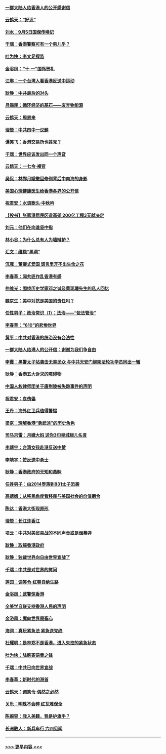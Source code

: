 #### [一群大陆人给香港人的公开感谢信](../pages/nsc993/n11514797.md?t=09121444) 
#### [云鹤天：“好汉”](../pages/nsc993/n11513536.md?t=09121444) 
#### [刘水：9月5日国保传唤记](../pages/nsc993/n11513460.md?t=09121444) 
#### [千瑞：香港警察可有一个男儿乎？](../pages/nsc993/n11513109.md?t=09121444) 
#### [吐为快：李文足探监](../pages/nsc993/n11509622.md?t=09121444) 
#### [金浴凤：“十‧一”国殇贺礼](../pages/nsc993/n11509593.md?t=09121444) 
#### [江琳：一个台湾人看香港反送中运动](../pages/nsc993/n11509211.md?t=09121444) 
#### [耿静：中共最后的对头](../pages/nsc993/n11508308.md?t=09121444) 
#### [吕锡民：循环经济的基石——废弃物能源](../pages/nsc993/n11508212.md?t=09121444) 
#### [云鹤天：周恩来](../pages/nsc993/n11508055.md?t=09121444) 
#### [理悟：中共四中一议题](../pages/nsc993/n11507782.md?t=09121444) 
#### [谭笑飞：香港交易所也姓党？](../pages/nsc993/n11507753.md?t=09121444) 
#### [千瑞：世界应该发出同一个声音](../pages/nsc993/n11507290.md?t=09121444) 
#### [云鹤天：一七令‧裸官](../pages/nsc993/n11507177.md?t=09121444) 
#### [吴侃：林郑月娥撤回修例背后中南海的身影](../pages/nsc993/n11506876.md?t=09121444) 
#### [美国心理健康医生给香港各界的公开信](../pages/nsc993/n11506809.md?t=09121444) 
#### [祝君安：水调歌头‧中秋吟](../pages/nsc993/n11506758.md?t=09121444) 
#### [【投书】张家港居民区造高架 200亿工程3天就决定](../pages/nsc993/n11506682.md?t=09121444) 
#### [刘元：他们在向谁竖中指](../pages/nsc993/n11505384.md?t=09121444) 
#### [林小谷：为什么总有人为墙辩护？](../pages/nsc993/n11505226.md?t=09121444) 
#### [汇文：维稳“黑洞”](../pages/nsc993/n11504347.md?t=09121444) 
#### [沉雁：董卿式爱国 谎言里开不出生命之花](../pages/nsc993/n11503215.md?t=09121444) 
#### [李春草：闻共匪作乱香港有感](../pages/nsc993/n11503072.md?t=09121444) 
#### [仲维光：围绕历史学家邓之诚及黄现璠先生的私人回忆](../pages/nsc993/n11501330.md?t=09121444) 
#### [魏京生：美中对抗是美国的责任吗？](../pages/nsc993/n11500723.md?t=09121444) 
#### [任性男子：政治常识（1）：法治——“依法管治”](../pages/nsc993/n11500791.md?t=09121444) 
#### [李春草：“610”的悲惨世界](../pages/nsc993/n11501141.md?t=09121444) 
#### [黄平：中共对香港的统治没有合法性](../pages/nsc993/n11499473.md?t=09121444) 
#### [一群大陆人给港人的公开信：谢谢为我们争自由](../pages/nsc993/n11500402.md?t=09121444) 
#### [李霞：黑警太子站袭击无辜民众 与中共天安门绑架法轮功学员同出一辙](../pages/nsc993/n11499805.md?t=09121444) 
#### [耿静：香港五大诉求的障碍物](../pages/nsc993/n11497578.md?t=09121444) 
#### [中国人权律师团关于唐荆陵被失踪事件的声明](../pages/nsc993/n11500014.md?t=09121444) 
#### [祝君安：哀傀儡](../pages/nsc993/n11499776.md?t=09121444) 
#### [王丹：海外红卫兵值得警惕](../pages/nsc993/n11498138.md?t=09121444) 
#### [梁京：理解香港“勇武派”的历史角色](../pages/nsc993/n11498006.md?t=09121444) 
#### [司马京雷：月娥大妈  送你3句皇城根儿名言](../pages/nsc993/n11497885.md?t=09121444) 
#### [李靖宇：台湾女孩赴港反送中赞](../pages/nsc993/n11497721.md?t=09121444) 
#### [李靖宇：赞反送中勇士](../pages/nsc993/n11497452.md?t=09121444) 
#### [耿静：香港政府的无知和愚昧](../pages/nsc993/n11494238.md?t=09121444) 
#### [任姓男子：由2014堕落到831太子恐袭](../pages/nsc993/n11496683.md?t=09121444) 
#### [高婧婧：从移民角度看移民与美国社会的价值磨合](../pages/nsc993/n11495757.md?t=09121444) 
#### [陈达：香港大街现原形 ](../pages/nsc993/n11495441.md?t=09121444) 
#### [理悟：长江连香江](../pages/nsc993/n11495377.md?t=09121444) 
#### [项云：中共对美贸易战的不同声音或是烟幕弹](../pages/nsc993/n11494929.md?t=09121444) 
#### [耿静：取缔香港政府](../pages/nsc993/n11494218.md?t=09121444) 
#### [耿静：独裁世界向自由世界宣战了](../pages/nsc993/n11494190.md?t=09121444) 
#### [千瑞：中共是对世界的拷问](../pages/nsc993/n11493021.md?t=09121444) 
#### [莲园：调笑令‧红朝自绝生路](../pages/nsc993/n11493011.md?t=09121444) 
#### [金浴凤：武警惊香港](../pages/nsc993/n11492994.md?t=09121444) 
#### [全美学自联支持香港人民的声明](../pages/nsc993/n11492630.md?t=09121444) 
#### [金浴凤：魔向世界展畜心](../pages/nsc993/n11492599.md?t=09121444) 
#### [海网：真玩紧急法 紧急送党终 ](../pages/nsc993/n11492535.md?t=09121444) 
#### [杜耀明：是林郑不是香港，进入失控的紧急状态](../pages/nsc993/n11491420.md?t=09121444) 
#### [吐为快：陆胞寄语黄之锋](../pages/nsc993/n11491117.md?t=09121444) 
#### [千瑞：中共已向世界宣战](../pages/nsc993/n11490123.md?t=09121444) 
#### [李春草：新时代的港首](../pages/nsc993/n11489864.md?t=09121444) 
#### [云鹤天：调笑令·偶然之必然](../pages/nsc993/n11489701.md?t=09121444) 
#### [关乐：明珠不会碎 红瓦难保全](../pages/nsc993/n11489647.md?t=09121444) 
#### [陈婉容：我入美籍，我是护旗手？](../pages/nsc993/n11487908.md?t=09121444) 
#### [长洲散人：新兵车行 六四见闻](../pages/nsc993/n11487729.md?t=09121444) 

----
#### [ >>> 更早内容 <<< ](../indexes/nsc993-earlier.md)
